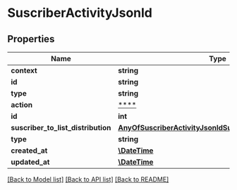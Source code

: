 # SuscriberActivityJsonld

## Properties
Name | Type | Description | Notes
------------ | ------------- | ------------- | -------------
**context** | **string** |  | [optional] 
**id** | **string** |  | [optional] 
**type** | **string** |  | [optional] 
**action** | [****](.md) |  | [optional] 
**id** | **int** |  | [optional] 
**suscriber_to_list_distribution** | [**AnyOfSuscriberActivityJsonldSuscriberToListDistribution**](AnyOfSuscriberActivityJsonldSuscriberToListDistribution.md) |  | [optional] 
**type** | **string** |  | [optional] 
**created_at** | [**\DateTime**](\DateTime.md) |  | [optional] 
**updated_at** | [**\DateTime**](\DateTime.md) |  | [optional] 

[[Back to Model list]](../../README.md#documentation-for-models) [[Back to API list]](../../README.md#documentation-for-api-endpoints) [[Back to README]](../../README.md)

